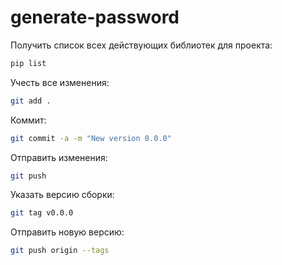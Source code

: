# generate-password

Получить список всех действующих библиотек для проекта:
```bash
pip list 
```

Учесть все изменения:
```bash
git add .
```

Коммит:
```bash
git commit -a -m "New version 0.0.0"
```

Отправить изменения:
```bash
git push
```

Указать версию сборки:
```bash
git tag v0.0.0
```

Отправить новую версию:
```bash
git push origin --tags
```
